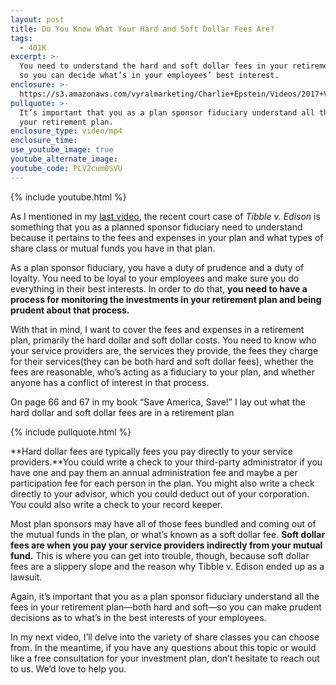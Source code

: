 ```yaml
---
layout: post
title: Do You Know What Your Hard and Soft Dollar Fees Are?
tags:
  - 401K
excerpt: >-
  You need to understand the hard and soft dollar fees in your retirement plan
  so you can decide what’s in your employees’ best interest.
enclosure: >-
  https://s3.amazonaws.com/vyralmarketing/Charlie+Epstein/Videos/2017+Videos/Hard+And+Soft+Dollar+Expenses+-+The+401K+Coach.mp4
pullquote: >-
  It’s important that you as a plan sponsor fiduciary understand all the fees in
  your retirement plan.
enclosure_type: video/mp4
enclosure_time:
use_youtube_image: true
youtube_alternate_image:
youtube_code: PLV2cum0SVU
---
```



{% include youtube.html %}

As I mentioned in my [last video](/are-you-truly-fulfilling-your-duties-as-a-retirement-plan-sponsor.html), the recent court case of *Tibble v. Edison* is something that you as a planned sponsor fiduciary need to understand because it pertains to the fees and expenses in your plan and what types of share class or mutual funds you have in that plan.

As a plan sponsor fiduciary, you have a duty of prudence and a duty of loyalty. You need to be loyal to your employees and make sure you do everything in their best interests. In order to do that, **you need to have a process for monitoring the investments in your retirement plan and being prudent about that process.**

With that in mind, I want to cover the fees and expenses in a retirement plan, primarily the hard dollar and soft dollar costs. You need to know who your service providers are, the services they provide, the fees they charge for their services(they can be both hard and soft dollar fees), whether the fees are reasonable, who’s acting as a fiduciary to your plan, and whether anyone has a conflict of interest in that process.

On page 66 and 67 in my book “Save America, Save!” I lay out what the hard dollar and soft dollar fees are in a retirement plan

{% include pullquote.html %}

**Hard dollar fees are typically fees you pay directly to your service providers.**You could write a check to your third-party administrator if you have one and pay them an annual administration fee and maybe a per participation fee for each person in the plan. You might also write a check directly to your advisor, which you could deduct out of your corporation. You could also write a check to your record keeper.

Most plan sponsors may have all of those fees bundled and coming out of the mutual funds in the plan, or what’s known as a soft dollar fee. **Soft dollar fees are when you pay your service providers indirectly from your mutual fund.** This is where you can get into trouble, though, because soft dollar fees are a slippery slope and the reason why Tibble v. Edison ended up as a lawsuit.

Again, it’s important that you as a plan sponsor fiduciary understand all the fees in your retirement plan—both hard and soft—so you can make prudent decisions as to what’s in the best interests of your employees.

In my next video, I’ll delve into the variety of share classes you can choose from. In the meantime, if you have any questions about this topic or would like a free consultation for your investment plan, don’t hesitate to reach out to us. We’d love to help you.